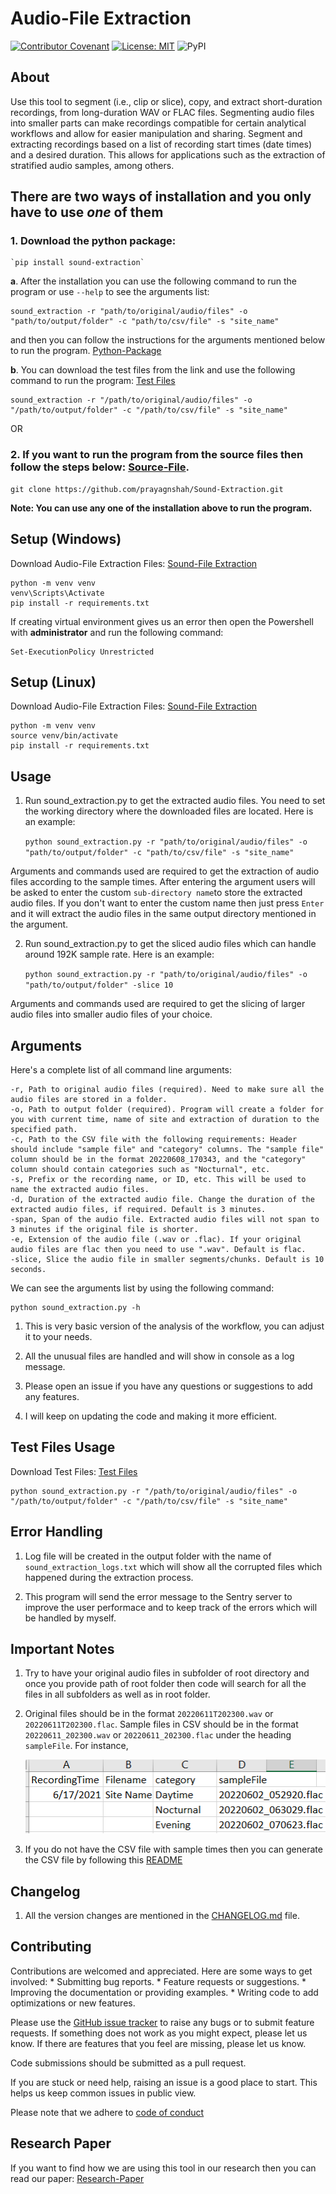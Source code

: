 # Audio-File Extraction

[![Contributor Covenant](https://img.shields.io/badge/Contributor%20Covenant-2.1-4baaaa.svg)](code_of_conduct.md) [![License: MIT](https://img.shields.io/badge/License-MIT-yellow.svg)](https://opensource.org/licenses/MIT) ![PyPI](https://img.shields.io/pypi/v/sound-extraction)

## About

Use this tool to segment (i.e., clip or slice), copy, and extract short-duration recordings, from long-duration WAV or FLAC files. Segmenting audio files into smaller parts can make recordings compatible for certain analytical workflows and allow for easier manipulation and sharing. Segment and extracting recordings based on a list of recording start times (date times) and a desired duration. This allows for applications such as the extraction of stratified audio samples, among others.

## There are two ways of installation and you only have to use *one* of them

### 1. Download the python package:
    
    `pip install sound-extraction`

**a**. After the installation you can use the following command to run the program or use `--help` to see the arguments list:

    sound_extraction -r "path/to/original/audio/files" -o "path/to/output/folder" -c "path/to/csv/file" -s "site_name"

and then you can follow the instructions for the arguments mentioned below to run the program. [Python-Package](#arguments)

**b**. You can download the test files from the link and use the following command to run the program: [Test Files](https://drive.google.com/drive/folders/1I1fgRskCXHCaKkUdxV-TbQW6Vc-hyMMZ?usp=sharing)

    sound_extraction -r "/path/to/original/audio/files" -o "/path/to/output/folder" -c "/path/to/csv/file" -s "site_name"

 OR

### 2. If you want to run the program from the source files then follow the steps below: [Source-File](#setup-windows).
    
    git clone https://github.com/prayagnshah/Sound-Extraction.git

<b>Note: You can use any one of the installation above to run the program.</b>

## Setup (Windows)

Download Audio-File Extraction Files: [Sound-File Extraction](https://github.com/prayagnshah/Sound-Extraction/archive/refs/tags/v2.0.1.zip)

    python -m venv venv
    venv\Scripts\Activate
    pip install -r requirements.txt

If creating virtual environment gives us an error then open the Powershell with <b>administrator</b> and run the following command:

    Set-ExecutionPolicy Unrestricted

## Setup (Linux)

Download Audio-File Extraction Files: [Sound-File Extraction](https://github.com/prayagnshah/Sound-Extraction/archive/refs/tags/v2.0.1.zip)

    python -m venv venv
    source venv/bin/activate
    pip install -r requirements.txt

## Usage

1.  Run sound_extraction.py to get the extracted audio files. You need to set the working directory where the downloaded files are located. Here is an example:

    `python sound_extraction.py -r "path/to/original/audio/files" -o "path/to/output/folder" -c "path/to/csv/file" -s "site_name"`

Arguments and commands used are required to get the extraction of audio files according to the sample times. After entering the argument users will be asked to enter the custom `sub-directory name`to store the extracted audio files. If you don't want to enter the custom name then just press `Enter` and it will extract the audio files in the same output directory mentioned in the argument.

2.  Run sound_extraction.py to get the sliced audio files which can handle around 192K sample rate. Here is an example:

    `python sound_extraction.py -r "path/to/original/audio/files" -o "path/to/output/folder" -slice 10`

Arguments and commands used are required to get the slicing of larger audio files into smaller audio files of your choice.

## Arguments

Here's a complete list of all command line arguments:

    -r, Path to original audio files (required). Need to make sure all the audio files are stored in a folder.
    -o, Path to output folder (required). Program will create a folder for you with current time, name of site and extraction of duration to the specified path.
    -c, Path to the CSV file with the following requirements: Header should include "sample file" and "category" columns. The "sample file" column should be in the format 20220608_170343, and the "category" column should contain categories such as "Nocturnal", etc.
    -s, Prefix or the recording name, or ID, etc. This will be used to name the extracted audio files.
    -d, Duration of the extracted audio file. Change the duration of the extracted audio files, if required. Default is 3 minutes.
    -span, Span of the audio file. Extracted audio files will not span to 3 minutes if the original file is shorter.
    -e, Extension of the audio file (.wav or .flac). If your original audio files are flac then you need to use ".wav". Default is flac.
    -slice, Slice the audio file in smaller segments/chunks. Default is 10 seconds.

We can see the arguments list by using the following command:

    python sound_extraction.py -h

1. This is very basic version of the analysis of the workflow, you can adjust it to your needs.

2. All the unusual files are handled and will show in console as a log message.

3. Please open an issue if you have any questions or suggestions to add any features.

4. I will keep on updating the code and making it more efficient.

## Test Files Usage

Download Test Files: [Test Files](https://drive.google.com/drive/folders/1I1fgRskCXHCaKkUdxV-TbQW6Vc-hyMMZ?usp=sharing)

    python sound_extraction.py -r "/path/to/original/audio/files" -o "/path/to/output/folder" -c "/path/to/csv/file" -s "site_name"

## Error Handling

1. Log file will be created in the output folder with the name of `sound_extraction_logs.txt` which will show all the corrupted files which happened during the extraction process.

2. This program will send the error message to the Sentry server to improve the user performace and to keep track of the errors which will be handled by myself.

## Important Notes

1. Try to have your original audio files in subfolder of root directory and once you provide path of root folder then code will search for all the files in all subfolders as well as in root folder.

2. Original files should be in the format `20220611T202300.wav` or `20220611T202300.flac`. Sample files in CSV should be in the format `20220611_202300.wav` or `20220611_202300.flac` under the heading `sampleFile`. For instance,

   ![Sample Image](data/image.png)

3. If you do not have the CSV file with sample times then you can generate the CSV file by following this [README](https://github.com/prayagnshah/Sound-Extraction/blob/main/src/README.md)

## Changelog

1. All the version changes are mentioned in the [CHANGELOG.md](https://github.com/prayagnshah/Sound-Extraction/blob/main/CHANGELOG.md) file.

## Contributing

Contributions are welcomed and appreciated. Here are some ways to get involved:
    * Submitting bug reports.
    * Feature requests or suggestions.
    * Improving the documentation or providing examples.
    * Writing code to add optimizations or new features.

Please use the [GitHub issue tracker](https://github.com/prayagnshah/Sound-Extraction/issues) to raise any bugs or to submit feature requests. If something does not work as you might expect, please let us know. If there are features that you feel are missing, please let us know.

Code submissions should be submitted as a pull request.

If you are stuck or need help, raising an issue is a good place to start. This helps us keep common issues in public view.

Please note that we adhere to [code of conduct](https://github.com/prayagnshah/Sound-Extraction/blob/main/CODE_OF_CONDUCT.md)

## Research Paper

If you want to find how we are using this tool in our research then you can read our paper: [Research-Paper](paper/Sound-Extraction.html)